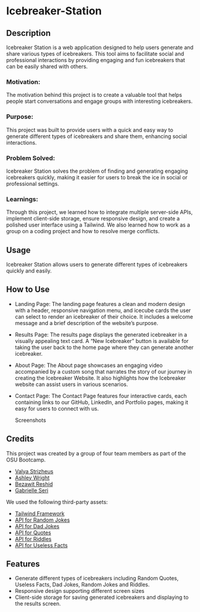 # Icebreaker-Station

## Description

Icebreaker Station is a web application designed to help users generate and share various types of icebreakers. This tool aims to facilitate social and professional interactions by providing engaging and fun icebreakers that can be easily shared with others.

### Motivation:

The motivation behind this project is to create a valuable tool that helps people start conversations and engage groups with interesting icebreakers.

### Purpose:

This project was built to provide users with a quick and easy way to generate different types of icebreakers and share them, enhancing social interactions.

### Problem Solved:

Icebreaker Station solves the problem of finding and generating engaging icebreakers quickly, making it easier for users to break the ice in social or professional settings.

### Learnings:

Through this project, we learned how to integrate multiple server-side APIs, implement client-side storage, ensure responsive design, and create a polished user interface using a Tailwind. We also learned how to work as a group on a coding project and how to resolve merge conflicts.

## Usage

Icebreaker Station allows users to generate different types of icebreakers quickly and easily.

## How to Use

-   Landing Page: The landing page features a clean and modern design with a header, responsive navigation menu, and icecube cards the user can select to render an icebreaker of their choice. It includes a welcome message and a brief description of the website’s purpose.

-   Results Page: The results page displays the generated icebreaker in a visually appealing text card. A “New Icebreaker” button is available for taking the user back to the home page where they can generate another icebreaker.

-   About Page: The About page showcases an engaging video accompanied by a custom song that narrates the story of our journey in creating the Icebreaker Website. It also highlights how the Icebreaker website can assist users in various scenarios.

-   Contact Page: The Contact Page features four interactive cards, each containing links to our GitHub, LinkedIn, and Portfolio pages, making it easy for users to connect with us.

  
    Screenshots
    


## Credits

This project was created by a group of four team members as part of the OSU Bootcamp.

- [Valya Strizheus](https://github.com/valyastriz)
- [Ashley Wright](https://github.com/ajwmp93)
- [Bezawit Reshid](https://github.com/bezaosu)
- [Gabrielle Seri](https://github.com/DevGS23)

We used the following third-party assets:

- [Tailwind Framework](https://tailwindcss.com/)
- [API for Random Jokes](https://official-joke-api.appspot.com/random_joke)
- [API for Dad Jokes](https://api-ninjas.com/api/dadjokes)
- [API for Quotes](https://docs.quotable.io/)
- [API for Riddles](https://api-ninjas.com/api/riddles)
- [API for Useless Facts](https://uselessfacts.jsph.pl/random)

## Features

-   Generate different types of icebreakers including Random Quotes, Useless Facts, Dad Jokes, Random Jokes and Riddles.
-   Responsive design supporting different screen sizes
-   Client-side storage for saving generated icebreakers and displaying to the results screen.


